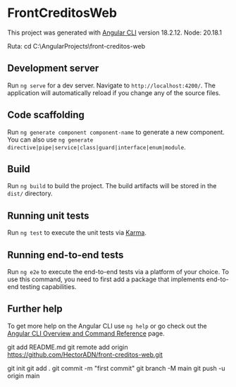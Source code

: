 # FrontCreditosWeb

This project was generated with [Angular CLI](https://github.com/angular/angular-cli) version 18.2.12.
Node: 20.18.1


Ruta:
cd C:\AngularProjects\front-creditos-web



## Development server

Run `ng serve` for a dev server. Navigate to `http://localhost:4200/`. The application will automatically reload if you change any of the source files.

## Code scaffolding

Run `ng generate component component-name` to generate a new component. You can also use `ng generate directive|pipe|service|class|guard|interface|enum|module`.

## Build

Run `ng build` to build the project. The build artifacts will be stored in the `dist/` directory.

## Running unit tests

Run `ng test` to execute the unit tests via [Karma](https://karma-runner.github.io).

## Running end-to-end tests

Run `ng e2e` to execute the end-to-end tests via a platform of your choice. To use this command, you need to first add a package that implements end-to-end testing capabilities.

## Further help

To get more help on the Angular CLI use `ng help` or go check out the [Angular CLI Overview and Command Reference](https://angular.dev/tools/cli) page.


git add README.md
git remote add origin https://github.com/HectorADN/front-creditos-web.git

git init
git add .
git commit -m "first commit"
git branch -M main
git push -u origin main



